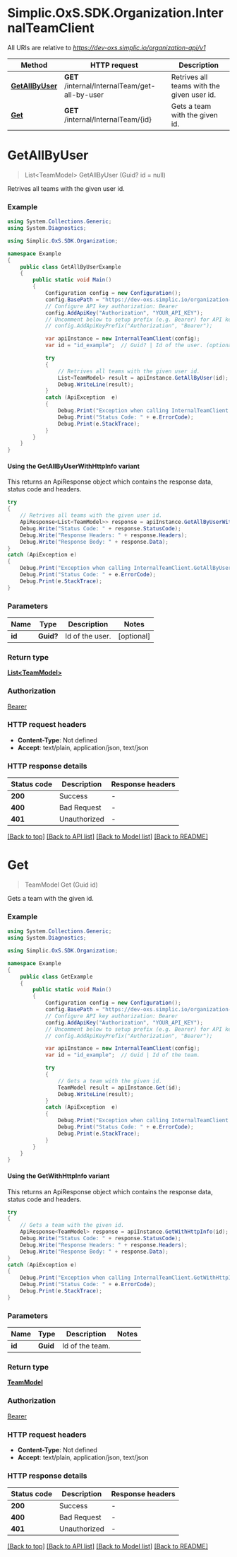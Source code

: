 # Simplic.OxS.SDK.Organization.InternalTeamClient

All URIs are relative to *https://dev-oxs.simplic.io/organization-api/v1*

| Method | HTTP request | Description |
|--------|--------------|-------------|
| [**GetAllByUser**](InternalTeamClient.md#internalinternalteamgetallbyuserget) | **GET** /internal/InternalTeam/get-all-by-user | Retrives all teams with the given user id. |
| [**Get**](InternalTeamClient.md#internalinternalteamidget) | **GET** /internal/InternalTeam/{id} | Gets a team with the given id. |

<a id="internalinternalteamgetallbyuserget"></a>
# **GetAllByUser**
> List&lt;TeamModel&gt; GetAllByUser (Guid? id = null)

Retrives all teams with the given user id.

### Example
```csharp
using System.Collections.Generic;
using System.Diagnostics;

using Simplic.OxS.SDK.Organization;

namespace Example
{
    public class GetAllByUserExample
    {
        public static void Main()
        {
            Configuration config = new Configuration();
            config.BasePath = "https://dev-oxs.simplic.io/organization-api/v1";
            // Configure API key authorization: Bearer
            config.AddApiKey("Authorization", "YOUR_API_KEY");
            // Uncomment below to setup prefix (e.g. Bearer) for API key, if needed
            // config.AddApiKeyPrefix("Authorization", "Bearer");

            var apiInstance = new InternalTeamClient(config);
            var id = "id_example";  // Guid? | Id of the user. (optional) 

            try
            {
                // Retrives all teams with the given user id.
                List<TeamModel> result = apiInstance.GetAllByUser(id);
                Debug.WriteLine(result);
            }
            catch (ApiException  e)
            {
                Debug.Print("Exception when calling InternalTeamClient.GetAllByUser: " + e.Message);
                Debug.Print("Status Code: " + e.ErrorCode);
                Debug.Print(e.StackTrace);
            }
        }
    }
}
```

#### Using the GetAllByUserWithHttpInfo variant
This returns an ApiResponse object which contains the response data, status code and headers.

```csharp
try
{
    // Retrives all teams with the given user id.
    ApiResponse<List<TeamModel>> response = apiInstance.GetAllByUserWithHttpInfo(id);
    Debug.Write("Status Code: " + response.StatusCode);
    Debug.Write("Response Headers: " + response.Headers);
    Debug.Write("Response Body: " + response.Data);
}
catch (ApiException e)
{
    Debug.Print("Exception when calling InternalTeamClient.GetAllByUserWithHttpInfo: " + e.Message);
    Debug.Print("Status Code: " + e.ErrorCode);
    Debug.Print(e.StackTrace);
}
```

### Parameters

| Name | Type | Description | Notes |
|------|------|-------------|-------|
| **id** | **Guid?** | Id of the user. | [optional]  |

### Return type

[**List&lt;TeamModel&gt;**](TeamModel.md)

### Authorization

[Bearer](../README.md#Bearer)

### HTTP request headers

 - **Content-Type**: Not defined
 - **Accept**: text/plain, application/json, text/json


### HTTP response details
| Status code | Description | Response headers |
|-------------|-------------|------------------|
| **200** | Success |  -  |
| **400** | Bad Request |  -  |
| **401** | Unauthorized |  -  |

[[Back to top]](#) [[Back to API list]](../README.md#documentation-for-api-endpoints) [[Back to Model list]](../README.md#documentation-for-models) [[Back to README]](../README.md)

<a id="internalinternalteamidget"></a>
# **Get**
> TeamModel Get (Guid id)

Gets a team with the given id.

### Example
```csharp
using System.Collections.Generic;
using System.Diagnostics;

using Simplic.OxS.SDK.Organization;

namespace Example
{
    public class GetExample
    {
        public static void Main()
        {
            Configuration config = new Configuration();
            config.BasePath = "https://dev-oxs.simplic.io/organization-api/v1";
            // Configure API key authorization: Bearer
            config.AddApiKey("Authorization", "YOUR_API_KEY");
            // Uncomment below to setup prefix (e.g. Bearer) for API key, if needed
            // config.AddApiKeyPrefix("Authorization", "Bearer");

            var apiInstance = new InternalTeamClient(config);
            var id = "id_example";  // Guid | Id of the team.

            try
            {
                // Gets a team with the given id.
                TeamModel result = apiInstance.Get(id);
                Debug.WriteLine(result);
            }
            catch (ApiException  e)
            {
                Debug.Print("Exception when calling InternalTeamClient.Get: " + e.Message);
                Debug.Print("Status Code: " + e.ErrorCode);
                Debug.Print(e.StackTrace);
            }
        }
    }
}
```

#### Using the GetWithHttpInfo variant
This returns an ApiResponse object which contains the response data, status code and headers.

```csharp
try
{
    // Gets a team with the given id.
    ApiResponse<TeamModel> response = apiInstance.GetWithHttpInfo(id);
    Debug.Write("Status Code: " + response.StatusCode);
    Debug.Write("Response Headers: " + response.Headers);
    Debug.Write("Response Body: " + response.Data);
}
catch (ApiException e)
{
    Debug.Print("Exception when calling InternalTeamClient.GetWithHttpInfo: " + e.Message);
    Debug.Print("Status Code: " + e.ErrorCode);
    Debug.Print(e.StackTrace);
}
```

### Parameters

| Name | Type | Description | Notes |
|------|------|-------------|-------|
| **id** | **Guid** | Id of the team. |  |

### Return type

[**TeamModel**](TeamModel.md)

### Authorization

[Bearer](../README.md#Bearer)

### HTTP request headers

 - **Content-Type**: Not defined
 - **Accept**: text/plain, application/json, text/json


### HTTP response details
| Status code | Description | Response headers |
|-------------|-------------|------------------|
| **200** | Success |  -  |
| **400** | Bad Request |  -  |
| **401** | Unauthorized |  -  |

[[Back to top]](#) [[Back to API list]](../README.md#documentation-for-api-endpoints) [[Back to Model list]](../README.md#documentation-for-models) [[Back to README]](../README.md)

